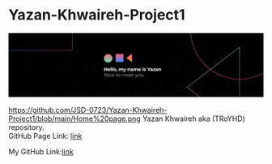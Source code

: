 # Yazan-Khwaireh-Project1
![Yazan Banner](https://github.com/TRoYHD/TRoYHD/blob/main/yazan%20background.jpg)

https://github.com/JSD-0723/Yazan-Khwaireh-Project1/blob/main/Home%20page.png
Yazan Khwaireh aka (TRoYHD) repository.  
GitHub Page Link: [link](https://jsd-0723.github.io/Yazan-Khwaireh-Project1/HTML/
)

My GitHub Link:[link](https://github.com/TRoYHD)

